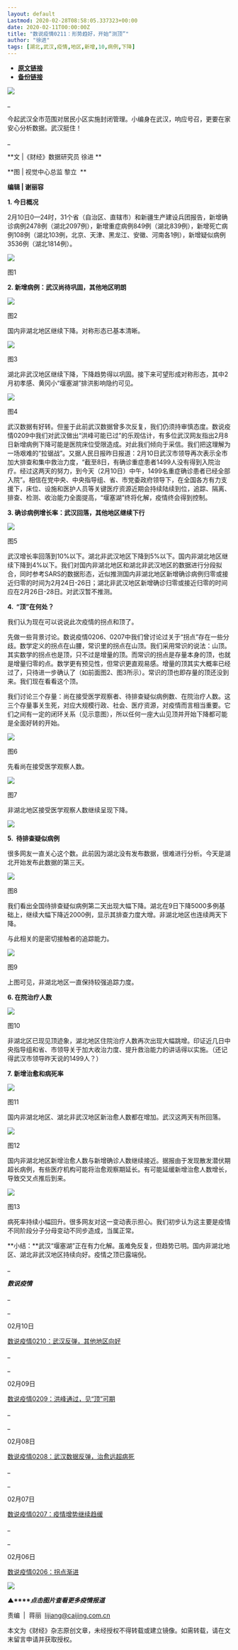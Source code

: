 ```yaml
---
layout: default
Lastmod: 2020-02-28T08:58:05.337323+00:00
date: 2020-02-11T00:00:00Z
title: "数说疫情0211：形势趋好，开始“测顶”"
author: "徐进"
tags: [湖北,武汉,疫情,地区,新增,10,病例,下降]
---
```


* [**原文链接**](http://mp.weixin.qq.com/s?__biz=MjM5NDU5NTM4MQ==&mid=2653354002&idx=3&sn=832d8897c201b9c45e2a3cf1f7e247b1&chksm=bd570f488a20865e6cb6db9bef8a5a82be2e4792b816a3b95197cc5501f0ddc82a529d01b997#rd)
* [**备份链接**](http://archive.today/pOHOh)


![](/images/post/77e6cfb5c7ef66e00d9bd04f74961594.jpg)

\_

今起武汉全市范围对居民小区实施封闭管理。小编身在武汉，响应号召，更要在家安心分析数据。武汉挺住！

\_

**文 |《财经》数据研究员 徐进 **

**图 | 视觉中心总监 黎立  **

**编辑 | 谢丽容**

**1. 今日概况**

2月10日0—24时，31个省（自治区、直辖市）和新疆生产建设兵团报告，新增确诊病例2478例（湖北2097例），新增重症病例849例（湖北839例），新增死亡病例108例（湖北103例，北京、天津、黑龙江、安徽、河南各1例），新增疑似病例3536例（湖北1814例）。

![](/images/post/a589f3ccb8004901ea68d4801ff638a8.jpg)

图1

**2\. 新增病例：武汉尚待巩固，其他地区明朗**

![](/images/post/9d3cce7b6d3620f9dffee77a63a75143.jpg)

图2  

国内非湖北地区继续下降。对称形态已基本清晰。

![](/images/post/2383045efa9217154bdca1960866ff56.jpg)

图3  

湖北非武汉地区继续下降，下降趋势得以巩固。接下来可望形成对称形态，其中2月初孝感、黄冈小“堰塞湖”排洪影响隐约可见。

![](/images/post/989da9eb6101bcbbd81eb3496bfeba93.jpg)

图4  

武汉数据有好转。但鉴于此前武汉数据曾多次反复，我们仍须持审慎态度。数说疫情0209中我们对武汉做出“洪峰可能已过”的乐观估计，有多位武汉网友指出2月8日新增病例下降可能是医院床位受限造成。对此我们倾向于采信。我们把这理解为一场艰难的“拉锯战”。又据人民日报昨日报道：2月10日武汉市领导再次表示全市加大排查和集中救治力度，“截至8日，有确诊重症患者1499人没有得到入院治疗。经过这两天的努力，到今天（2月10日）中午，1499名重症确诊患者已经全部入院”。相信在党中央、中央指导组、省、市党委政府领导下，在全国各方有力支援下，床位、设施和医护人员等关键医疗资源近期会持续陆续到位，追踪、隔离、排查、检测、收治能力全面提高，“堰塞湖”终将化解，疫情终会得到控制。

**3\. 确诊病例增长率：武汉回落，其他地区继续下行**

![](/images/post/cd48cb98a1555d5900b7b68074202d43.jpg)

图5

武汉增长率回落到10%以下。湖北非武汉地区下降到5%以下。国内非湖北地区继续下降到4%以下。我们对国内非湖北地区和湖北非武汉地区的数据进行分段拟合，同时参考SARS的数据形态，近似推测国内非湖北地区新增确诊病例归零或接近归零的时间为2月24日-26日；湖北非武汉地区新增确诊归零或接近归零的时间应在2月26日-28日。对武汉暂不推测。

**4\.  “顶”在何处？**

我们认为现在可以说说此次疫情的拐点和顶了。

先做一些背景讨论。数说疫情0206、0207中我们曾讨论过关于“拐点”存在一些分歧。数学定义的拐点在山腰，常识里的拐点在山顶。我们采用常识的说法：山顶。其实数学的拐点也是顶，只不过是增量的顶。而常识的拐点是存量本身的顶，也就是增量归零的点。数学更有预见性，但常识更直观易感。增量的顶其实大概率已经过了，只待进一步确认了（如前面图2、图3所示）。常识的顶也即存量的顶还没到来。我们现在看看这个顶。

我们讨论三个存量：尚在接受医学观察者、待排查疑似病例数、在院治疗人数。这三个存量事关生死，对应大规模行政、社会、医疗资源，对疫情而言相当重要。它们之间有一定的闭环关系（见示意图），所以任何一座大山见顶并开始下降都可能是全面好转的开始。

![](/images/post/f1664376390079b48a853e43a8e65be0.jpg)

图6

先看尚在接受医学观察人数。

![](/images/post/4719ccf6b13f3cfb79df2eba90275553.jpg)

图7

非湖北地区接受医学观察人数继续呈现下降。

[![](/images/post/4d24a5670c9a87791ea8b757d030c0d3.jpg)](https://mp.weixin.qq.com/mp/homepage?__biz=MjM5NDU5NTM4MQ==&hid=29&sn=21c0f34c737748fe3b2c372bb40ae622)

  

**5.  待排查疑似病例**

很多网友一直关心这个数。此前因为湖北没有发布数据，很难进行分析。今天是湖北开始发布此数据的第三天。

![](/images/post/34ad38c5365b7bc984e766f3b2e7b953.jpg)

图8

我们看出全国待排查疑似病例第二天出现大幅下降。湖北在9日下降5000多例基础上，继续大幅下降近2000例，显示其排查力度大增。非湖北地区也连续两天下降。

与此相关的是密切接触者的追踪能力。

![](/images/post/c94fbefa27d1b4d7c8c0660c3f2e93e6.jpg)

图9

上图可见，非湖北地区一直保持较强追踪力度。

**6\. 在院治疗人数**

![](/images/post/be8d2ce53f5bb36c41b0da92fe0ae40e.jpg)

图10

非湖北区已现见顶迹象，湖北地区住院治疗人数再次出现大幅跳增。印证近几日中央指导组和省、市领导关于加大收治力度、提升救治能力的讲话得以实施。（还记得武汉市领导昨天说的1499人？）

**7. 新增治愈和病死率**

![](/images/post/635b3f60a3fe48a2829a6c3c789cc3ae.jpg)

图11

国内非湖北地区、湖北非武汉地区新治愈人数都在增加。武汉这两天有所回落。

![](/images/post/14eadd737f56ee23d26879bbd030f9a0.jpg)

图12

国内非湖北地区新增治愈人数与新增确诊人数继续接近。据报由于发现散发潜伏期超长病例，有些医疗机构可能将治愈观察期延长。有可能延缓新增治愈人数增长，导致交叉点推后到来。

![](/images/post/a9526778d3160595447946ec3f0ca421.jpg)

图13

病死率持续小幅回升。很多网友对这一变动表示担心。我们初步认为这主要是疫情不同阶段分子分母变动不同步造成，当属正常。

**小结：**武汉“堰塞湖”正在有力化解。虽难免反复，但趋势已明。国内非湖北地区、湖北非武汉地区持续向好。疫情之顶已露端倪。

\_

**_数说疫情_**

\_

\_

02月10日

[数说疫情0210：武汉反弹，其他地区向好](http://mp.weixin.qq.com/s?__biz=MjM5NDU5NTM4MQ==&mid=2653353925&idx=2&sn=6ebddbd4c1cec2f946588b60b86be429&chksm=bd57009f8a208989a1632956b67bdf5ec1d356a36cbeb82c06a4435cf83662be7d2b97b357ae&scene=21#wechat_redirect)  

\_

\_

02月09日

[数说疫情0209：](http://mp.weixin.qq.com/s?__biz=MjM5NDU5NTM4MQ==&mid=2653353861&idx=3&sn=b3dc57475973420f89935a77866fb08d&chksm=bd5700df8a2089c924357c91676026faa70a19a6fa99c3ce46590eb56593e361449115a3830a&scene=21#wechat_redirect)[洪峰通过，见“顶”可期](http://mp.weixin.qq.com/s?__biz=MjM5NDU5NTM4MQ==&mid=2653353861&idx=3&sn=b3dc57475973420f89935a77866fb08d&chksm=bd5700df8a2089c924357c91676026faa70a19a6fa99c3ce46590eb56593e361449115a3830a&scene=21#wechat_redirect)

\_

\_

02月08日

[数说疫情0208：武汉数据反弹，治愈远超病死](http://mp.weixin.qq.com/s?__biz=MjM5NDU5NTM4MQ==&mid=2653353844&idx=4&sn=390ca70c589485bf5aa4dc10859f39da&chksm=bd57002e8a208938616ebd8a63ba66106edab9718639edccb0a6440e6b32e16cb63f16926fc7&scene=21#wechat_redirect)

\_

\_

02月07日

[数说疫情0207：](http://mp.weixin.qq.com/s?__biz=MjM5NDU5NTM4MQ==&mid=2653353824&idx=2&sn=1f3f3d144dddc90008b6d78e7c79c006&chksm=bd57003a8a20892cfc168e13a82aadc5b1aea0f2979326c359b65bec809a21fb01cf8fb44a6a&scene=21#wechat_redirect)[疫情增势继续趋缓](http://mp.weixin.qq.com/s?__biz=MjM5NDU5NTM4MQ==&mid=2653353824&idx=2&sn=1f3f3d144dddc90008b6d78e7c79c006&chksm=bd57003a8a20892cfc168e13a82aadc5b1aea0f2979326c359b65bec809a21fb01cf8fb44a6a&scene=21#wechat_redirect)

\_

\_

02月06日

[数说疫情0206：拐点渐进](http://mp.weixin.qq.com/s?__biz=MjM5NDU5NTM4MQ==&mid=2653353793&idx=3&sn=d938c2eec796181865fa961c0235b8fc&chksm=bd57001b8a20890db804b66aac3872d66e545835230feb85cde29cda4e7200c3627e6a1a7f59&scene=21#wechat_redirect)

[![](/images/post/4d24a5670c9a87791ea8b757d030c0d3.jpg)](https://mp.weixin.qq.com/mp/homepage?__biz=MjM5NDU5NTM4MQ==&hid=29&sn=21c0f34c737748fe3b2c372bb40ae622)

**▲****_点击图片查看更多疫情报道_**

  

  

责编  |  蒋丽  lijiang@caijing.com.cn

本文为《财经》杂志原创文章，未经授权不得转载或建立镜像。如需转载，请在文末留言申请并获取授权。

